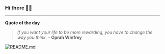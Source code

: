 ### Hi there 👋🏻


---

**Quote of the day**

> *If you want your life to be more rewarding, you have to change the way you think.* - **Oprah Winfrey** 

[![README.md](https://github.com/marcolovazzano/marcolovazzano/actions/workflows/readme.yml/badge.svg?branch=main)](https://github.com/marcolovazzano/marcolovazzano/actions/workflows/readme.yml)
